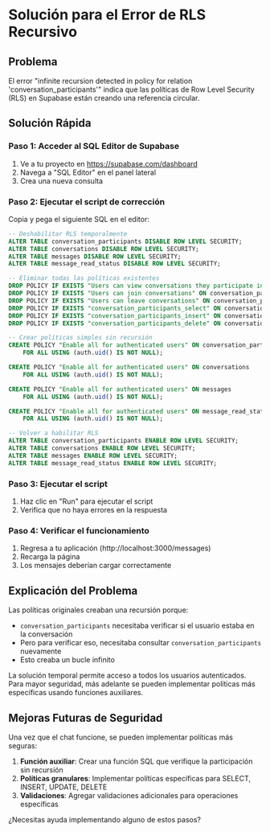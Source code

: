# Solución para el Error de RLS Recursivo

## Problema

El error "infinite recursion detected in policy for relation 'conversation_participants'" indica que las políticas de Row Level Security (RLS) en Supabase están creando una referencia circular.

## Solución Rápida

### Paso 1: Acceder al SQL Editor de Supabase

1. Ve a tu proyecto en https://supabase.com/dashboard
2. Navega a "SQL Editor" en el panel lateral
3. Crea una nueva consulta

### Paso 2: Ejecutar el script de corrección

Copia y pega el siguiente SQL en el editor:

```sql
-- Deshabilitar RLS temporalmente
ALTER TABLE conversation_participants DISABLE ROW LEVEL SECURITY;
ALTER TABLE conversations DISABLE ROW LEVEL SECURITY;
ALTER TABLE messages DISABLE ROW LEVEL SECURITY;
ALTER TABLE message_read_status DISABLE ROW LEVEL SECURITY;

-- Eliminar todas las políticas existentes
DROP POLICY IF EXISTS "Users can view conversations they participate in" ON conversation_participants;
DROP POLICY IF EXISTS "Users can join conversations" ON conversation_participants;
DROP POLICY IF EXISTS "Users can leave conversations" ON conversation_participants;
DROP POLICY IF EXISTS "conversation_participants_select" ON conversation_participants;
DROP POLICY IF EXISTS "conversation_participants_insert" ON conversation_participants;
DROP POLICY IF EXISTS "conversation_participants_delete" ON conversation_participants;

-- Crear políticas simples sin recursión
CREATE POLICY "Enable all for authenticated users" ON conversation_participants
    FOR ALL USING (auth.uid() IS NOT NULL);

CREATE POLICY "Enable all for authenticated users" ON conversations
    FOR ALL USING (auth.uid() IS NOT NULL);

CREATE POLICY "Enable all for authenticated users" ON messages
    FOR ALL USING (auth.uid() IS NOT NULL);

CREATE POLICY "Enable all for authenticated users" ON message_read_status
    FOR ALL USING (auth.uid() IS NOT NULL);

-- Volver a habilitar RLS
ALTER TABLE conversation_participants ENABLE ROW LEVEL SECURITY;
ALTER TABLE conversations ENABLE ROW LEVEL SECURITY;
ALTER TABLE messages ENABLE ROW LEVEL SECURITY;
ALTER TABLE message_read_status ENABLE ROW LEVEL SECURITY;
```

### Paso 3: Ejecutar el script

1. Haz clic en "Run" para ejecutar el script
2. Verifica que no haya errores en la respuesta

### Paso 4: Verificar el funcionamiento

1. Regresa a tu aplicación (http://localhost:3000/messages)
2. Recarga la página
3. Los mensajes deberían cargar correctamente

## Explicación del Problema

Las políticas originales creaban una recursión porque:

- `conversation_participants` necesitaba verificar si el usuario estaba en la conversación
- Pero para verificar eso, necesitaba consultar `conversation_participants` nuevamente
- Esto creaba un bucle infinito

La solución temporal permite acceso a todos los usuarios autenticados. Para mayor seguridad, más adelante se pueden implementar políticas más específicas usando funciones auxiliares.

## Mejoras Futuras de Seguridad

Una vez que el chat funcione, se pueden implementar políticas más seguras:

1. **Función auxiliar**: Crear una función SQL que verifique la participación sin recursión
2. **Políticas granulares**: Implementar políticas específicas para SELECT, INSERT, UPDATE, DELETE
3. **Validaciones**: Agregar validaciones adicionales para operaciones específicas

¿Necesitas ayuda implementando alguno de estos pasos?
